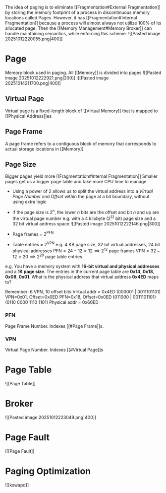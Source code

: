 The idea of paging is to eliminate [[Fragmentation#External Fragmentation]] by storing the memory footprint of a process in discontinuous memory locations called Pages.
However, it has [[Fragmentation#Internal Fragmentation]] because a process will almost always not utilize 100% of its allocated page.
Then the [[Memory Management#Memory Broker]] can handle maintaining semantics, while enforcing this scheme.
![[Pasted image 20251012220055.png|400]] 
# Page
Memory block used in paging.
All [[Memory]] is divided into pages
![[Pasted image 20251012222921.png|200]]
![[Pasted image 20251014211700.png|400]]
## Virtual Page
Virtual page is a fixed-length block of [[Virtual Memory]] that is mapped to [[Physical Address]]es
## Page Frame
A page frame refers to a contiguous block of memory that corresponds to actual storage locations in [[Memory]]
## Page Size
Bigger pages yield more [[Fragmentation#Internal Fragmentation]]
Smaller pages get us a bigger page table and take more CPU time to manage

* Using a power of 2 allows us to split the virtual address into a *Virtual Page Number* and *Offset* within the page at a bit boundary, without using extra logic
* If the page size is $2^n$, the lower $n$ bits are the offset and bit $n$ and up are the virtual page number
 e.g. with a 4 kilobyte ($2^{12}$ bit) page size and a 32 bit virtual address space
 ![[Pasted image 20251012222146.png|300]]

* Page frames = $2^{\text{PFN}}$
* Table entries = $2^{\text{VPN}}$
e.g. 4 KB page size, 32 bit virtual addresses, 24 bit physical addresses
$\text{PFN} = 24 - 12= 12 \implies 2^{12}\text{ page frames}$
$\text{VPN} = 32 - 12 = 20 \implies 2^{20}\text{ page table entries}$

e.g.
You have a memory system with **16-bit virtual and physical addresses** and a **1K page size**. The entries in the current page table are **0x14**, **0x18**, **0x08**, **0x01**. What is the physical address that virtual address **0x4ED** maps to?

Remember: 6 VPN, 10 offset bits 
Virtual addr = 0x4ED 
(000001 | 0011101101) 
VPN=0x01, Offset=0x0ED 
PFN=0x18, Offset=0x0ED 
(011000 | 0011101101) 
(0110 0000 1110 1101) 
Physical addr = 0x60ED
### PFN
Page Frame Number. Indexes [[#Page Frame]]s.
### VPN
Virtual Page Number. Indexes [[#Virtual Page]]s

# Page Table
![[Page Table]]
# Broker
![[Pasted image 20251012223049.png|400]]

# Page Fault
![[Page Fault]]

# Paging Optimization
![[kswapd]]
